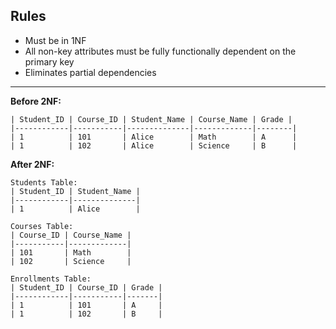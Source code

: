 ## Rules
- Must be in 1NF
- All non-key attributes must be fully functionally dependent on the primary key
- Eliminates partial dependencies

---

**Before 2NF:**
```
| Student_ID | Course_ID | Student_Name | Course_Name | Grade |
|------------|-----------|--------------|-------------|--------|
| 1          | 101       | Alice        | Math        | A      |
| 1          | 102       | Alice        | Science     | B      |
```

**After 2NF:**
```
Students Table:
| Student_ID | Student_Name |
|------------|--------------|
| 1          | Alice        |

Courses Table:
| Course_ID | Course_Name |
|-----------|-------------|
| 101       | Math        |
| 102       | Science     |

Enrollments Table:
| Student_ID | Course_ID | Grade |
|------------|-----------|-------|
| 1          | 101       | A     |
| 1          | 102       | B     |
```